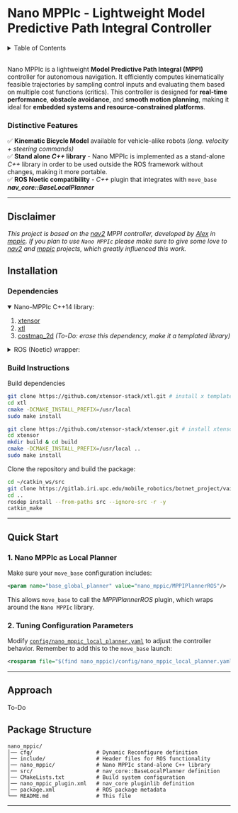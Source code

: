 # **Nano MPPIc - Lightweight Model Predictive Path Integral Controller**  

<details>
    <summary>Table of Contents</summary>
    <ol>
        <li>
        <a href="#disclaimer">Disclaimer</a>
        </li>
        <li><a href="#installation">Installation</a>
        </li>
        <li>
        <a href="#quick-start">Quick Start</a>
        </li>
        <li>
        <a href="#approach">Approach</a>
        </li>
        <li>
        <a href="#package-structure">Package Structure</a>
        </li>
    </ol>
</details>

<br>

Nano MPPIc is a lightweight **Model Predictive Path Integral (MPPI)** controller for autonomous navigation. It efficiently computes kinematically feasible trajectories by sampling control inputs and evaluating them based on multiple cost functions (critics). This controller is designed for **real-time performance**, **obstacle avoidance**, and **smooth motion planning**, making it ideal for **embedded systems and resource-constrained platforms**.  

### **Distinctive Features**  
✅ **Kinematic Bicycle Model** available for vehicle-alike robots _(long. velocity + steering commands)_   
✅ **Stand alone _C++_ library** - Nano MPPIc is implemented as a stand-alone _C++_ library in order to be used outside the ROS framework without changes, making it more portable.   
✅ **ROS Noetic compatibility** - _C++_ plugin that integrates with `move_base` ___nav_core::BaseLocalPlanner___

---

## **Disclaimer**
_This project is based on the [nav2](https://docs.nav2.org/) MPPI controller, developed by [Alex](https://github.com/artofnothingness) in [mppic](https://github.com/artofnothingness/mppic). If you plan to use `Nano MPPIc` please make sure to give some love to [nav2](https://github.com/ros-navigation/navigation2) and [mppic](https://github.com/artofnothingness/mppic) projects, which greatly influenced this work._

## **Installation**  

### **Dependencies**  
<details open>
    <summary>Nano-MPPIc C++14 library:</summary>
    <ol>
        <li>
        <a href="https://github.com/xtensor-stack/xtensor">xtensor</a>
        </li>
        <li>
        <a href="https://github.com/xtensor-stack/xtl.git">xtl</a>
        </li>
        <li>
        <a href="http://wiki.ros.org/costmap_2d">costmap_2d</a><i> (To-Do: erase this dependency, make it a templated library)</i>
        </li>
    </ol>
</details>

<details>
    <summary>ROS (Noetic) wrapper:</summary>
    <ol>
        <li>
        <a href="./nano_mppic/">nano_mppic</a>
        <li>
        <a href="http://wiki.ros.org/sensor_msgs">sensor_msgs</a>
        </li>
        <li>
        <a href="http://wiki.ros.org/geometry_msgs">geometry_msgs</a>
        </li>
        </li>
        <li><a href="http://wiki.ros.org/nav_msgs">nav_msgs</a>
        </li>
        <li>
        <a href="http://wiki.ros.org/std_msgs">std_msgs</a>
        </li>
        <li>
        <a href="https://wiki.ros.org/tf2">tf2</a>
        </li>
        <li>
        <a href="https://wiki.ros.org/costmap_2d">costmap_2d</a>
        </li>
        <li>
        <a href="https://wiki.ros.org/dynamic_reconfigure">dynamic_reconfigure</a>
        </li>
        <li>
        <a href="https://wiki.ros.org/nav_core">nav_core</a>
        </li>
        <li>
        <a href="https://wiki.ros.org/std_srvs">std_srvs</a>
        </li>
        <li>
        <a href="https://wiki.ros.org/navfn">navfn</a><i> (optional) </i>
        </li>
    </ol>
</details>

### **Build Instructions**  
Build dependencies
```sh
git clone https://github.com/xtensor-stack/xtl.git # install x template library (xtl)
cd xtl
cmake -DCMAKE_INSTALL_PREFIX=/usr/local
sudo make install
```
```sh
git clone https://github.com/xtensor-stack/xtensor.git # install xtensor library
cd xtensor
mkdir build & cd build
cmake -DCMAKE_INSTALL_PREFIX=/usr/local ..
sudo make install
```

Clone the repository and build the package:  
```bash
cd ~/catkin_ws/src
git clone https://gitlab.iri.upc.edu/mobile_robotics/botnet_project/vaive/nano_mppic.git
cd ..
rosdep install --from-paths src --ignore-src -r -y
catkin_make 
```

---

## **Quick Start**  

### 1. Nano MPPIc as Local Planner
Make sure your `move_base` configuration includes:
```xml
<param name="base_global_planner" value="nano_mppic/MPPIPlannerROS"/>
```
This allows `move_base` to call the _MPPIPlannerROS_ plugin, which wraps around the `Nano MPPIc` library.

### **2. Tuning Configuration Parameters**  
Modify [`config/nano_mppic_local_planner.yaml`](config/nano_mppic_local_planner.yaml) to adjust the controller behavior. Remember to add this to the `move_base` launch:
```xml
<rosparam file="$(find nano_mppic)/config/nano_mppic_local_planner.yaml" command="load"/>
```
---

## Approach
To-Do

## **Package Structure**  
```
nano_mppic/
│── cfg/                    # Dynamic Reconfigure definition
│── include/                # Header files for ROS functionality
│── nano_mppic/             # Nano MPPIc stand-alone C++ library
│── src/                    # nav_core::BaseLocalPlanner definition
│── CMakeLists.txt          # Build system configuration
│── nano_mppic_plugin.xml   # nav_core pluginlib definition
│── package.xml             # ROS package metadata
└── README.md               # This file
```

---